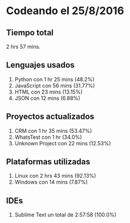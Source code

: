 # Codeando el 25/8/2016

## Tiempo total
2 hrs 57 mins.

## Lenguajes usados
1. Python con 1 hr 25 mins (48.2%)
1. JavaScript con 56 mins (31.77%)
1. HTML con 23 mins (13.15%)
1. JSON con 12 mins (6.88%)

## Proyectos actualizados
1. CRM con 1 hr 35 mins (53.47%)
1. WhatsTest con 1 hr (34.0%)
1. Unknown Project con 22 mins (12.53%)

## Plataformas utilizadas
1. Linux con 2 hrs 43 mins (92.13%)
1. Windows con 14 mins (7.87%)

## IDEs
1. Sublime Text un total de 2:57:58 (100.0%)
